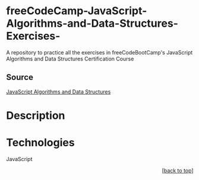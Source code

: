# freeCodeCamp-JavaScript-Algorithms-and-Data-Structures-Exercises-
A repository to practice all the exercises in freeCodeBootCamp's JavaScript Algorithms and Data Structures Certification Course

## Source

[JavaScript Algorithms and Data Structures](https://www.freecodecamp.org/learn/javascript-algorithms-and-data-structures/)

# Description

# Technologies

JavaScript

<p align="right">[<a href="#top">back to top</a>]</p>


